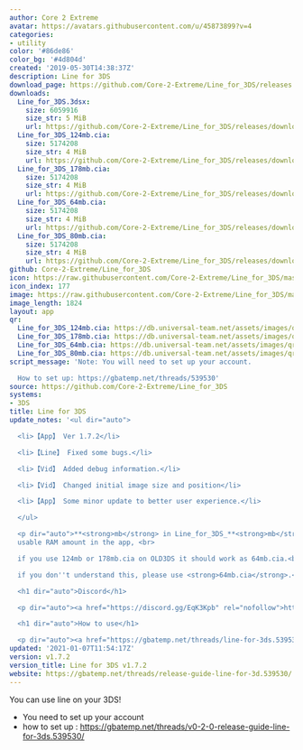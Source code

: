 ```yaml
---
author: Core 2 Extreme
avatar: https://avatars.githubusercontent.com/u/45873899?v=4
categories:
- utility
color: '#86de86'
color_bg: '#4d804d'
created: '2019-05-30T14:38:37Z'
description: Line for 3DS
download_page: https://github.com/Core-2-Extreme/Line_for_3DS/releases
downloads:
  Line_for_3DS.3dsx:
    size: 6059916
    size_str: 5 MiB
    url: https://github.com/Core-2-Extreme/Line_for_3DS/releases/download/v1.7.2/Line_for_3DS.3dsx
  Line_for_3DS_124mb.cia:
    size: 5174208
    size_str: 4 MiB
    url: https://github.com/Core-2-Extreme/Line_for_3DS/releases/download/v1.7.2/Line_for_3DS_124mb.cia
  Line_for_3DS_178mb.cia:
    size: 5174208
    size_str: 4 MiB
    url: https://github.com/Core-2-Extreme/Line_for_3DS/releases/download/v1.7.2/Line_for_3DS_178mb.cia
  Line_for_3DS_64mb.cia:
    size: 5174208
    size_str: 4 MiB
    url: https://github.com/Core-2-Extreme/Line_for_3DS/releases/download/v1.7.2/Line_for_3DS_64mb.cia
  Line_for_3DS_80mb.cia:
    size: 5174208
    size_str: 4 MiB
    url: https://github.com/Core-2-Extreme/Line_for_3DS/releases/download/v1.7.2/Line_for_3DS_80mb.cia
github: Core-2-Extreme/Line_for_3DS
icon: https://raw.githubusercontent.com/Core-2-Extreme/Line_for_3DS/master/resource/icon.png
icon_index: 177
image: https://raw.githubusercontent.com/Core-2-Extreme/Line_for_3DS/master/resource/banner.png
image_length: 1824
layout: app
qr:
  Line_for_3DS_124mb.cia: https://db.universal-team.net/assets/images/qr/line_for_3ds_124mb-cia.png
  Line_for_3DS_178mb.cia: https://db.universal-team.net/assets/images/qr/line_for_3ds_178mb-cia.png
  Line_for_3DS_64mb.cia: https://db.universal-team.net/assets/images/qr/line_for_3ds_64mb-cia.png
  Line_for_3DS_80mb.cia: https://db.universal-team.net/assets/images/qr/line_for_3ds_80mb-cia.png
script_message: 'Note: You will need to set up your account.

  How to set up: https://gbatemp.net/threads/539530'
source: https://github.com/Core-2-Extreme/Line_for_3DS
systems:
- 3DS
title: Line for 3DS
update_notes: '<ul dir="auto">

  <li>【App】 Ver 1.7.2</li>

  <li>【Line】 Fixed some bugs.</li>

  <li>【Vid】 Added debug information.</li>

  <li>【Vid】 Changed initial image size and position</li>

  <li>【App】 Some minor update to better user experience.</li>

  </ul>

  <p dir="auto">**<strong>mb</strong> in Line_for_3DS_**<strong>mb</strong> .cia means
  usable RAM amount in the app, <br>

  if you use 124mb or 178mb.cia on OLD3DS it should work as 64mb.cia.<br>

  if you don''t understand this, please use <strong>64mb.cia</strong>.</p>

  <h1 dir="auto">Discord</h1>

  <p dir="auto"><a href="https://discord.gg/EqK3Kpb" rel="nofollow">https://discord.gg/EqK3Kpb</a></p>

  <h1 dir="auto">How to use</h1>

  <p dir="auto"><a href="https://gbatemp.net/threads/line-for-3ds.539530/" rel="nofollow">https://gbatemp.net/threads/line-for-3ds.539530/</a></p>'
updated: '2021-01-07T11:54:17Z'
version: v1.7.2
version_title: Line for 3DS v1.7.2
website: https://gbatemp.net/threads/release-guide-line-for-3d.539530/
---
```

You can use line on your 3DS!
* You need to set up your account
* how to set up : <https://gbatemp.net/threads/v0-2-0-release-guide-line-for-3ds.539530/>